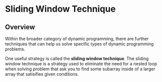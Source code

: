 # Sliding Window Technique

## Overview

Within the broader category of dynamic programming, there are further techniques that can help us solve specific types of dynamic programming problems.

One useful strategy is called the **sliding window technique**. The sliding window technique is a strategy used to eliminate the need for a nested loop when solving problem that ask you to find some subarray inside of a larger array that satisifies given conditions. 